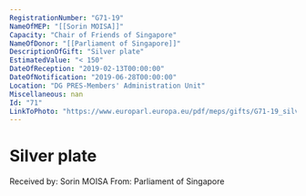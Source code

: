 ```yaml
---
RegistrationNumber: "G71-19"
NameOfMEP: "[[Sorin MOISA]]"
Capacity: "Chair of Friends of Singapore"
NameOfDonor: "[[Parliament of Singapore]]"
DescriptionOfGift: "Silver plate"
EstimatedValue: "< 150"
DateOfReception: "2019-02-13T00:00:00"
DateOfNotification: "2019-06-28T00:00:00"
Location: "DG PRES-Members' Administration Unit"
Miscellaneous: nan
Id: "71"
LinkToPhoto: "https://www.europarl.europa.eu/pdf/meps/gifts/G71-19_silver%20plate.JPG"
---
```


# Silver plate

Received by: Sorin MOISA
From: Parliament of Singapore
